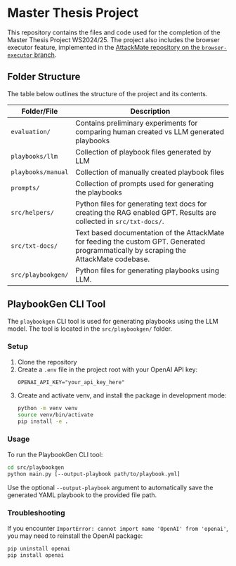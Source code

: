 # Master Thesis Project

This repository contains the files and code used for the completion of the Master Thesis Project WS2024/25.
The project also includes the browser executor feature, implemented in the [AttackMate repository on the `browser-executor` branch](https://github.com/annaerdi/attackmate/tree/browser-executor).


## Folder Structure

The table below outlines the structure of the project and its contents.

| Folder/File        | Description                                                                                                                            |
|--------------------|----------------------------------------------------------------------------------------------------------------------------------------|
| `evaluation/`      | Contains preliminary experiments for comparing human created vs LLM generated playbooks                                                |
| `playbooks/llm`    | Collection of playbook files generated by LLM                                                                                          |
| `playbooks/manual` | Collection of manually created playbook files                                                                                          |
| `prompts/`         | Collection of prompts used for generating the playbooks                                                                                |
| `src/helpers/`     | Python files for generating text docs for creating the RAG enabled GPT. Results are collected in `src/txt-docs/`.                      |
| `src/txt-docs/`    | Text based documentation of the AttackMate for feeding the custom GPT. Generated programmatically by scraping the AttackMate codebase. |
| `src/playbookgen/` | Python files for generating playbooks using LLM.                                                                                       |


## PlaybookGen CLI Tool

The `playbookgen` CLI tool is used for generating playbooks using the LLM model. The tool is located in the `src/playbookgen/` folder.

### Setup

1. Clone the repository
2. Create a `.env` file in the project root with your OpenAI API key:
   ```
   OPENAI_API_KEY="your_api_key_here"
   ```
3. Create and activate venv, and install the package in development mode:
   ```bash
   python -m venv venv
   source venv/bin/activate
   pip install -e .
   ```

### Usage

To run the PlaybookGen CLI tool:

```bash
cd src/playbookgen
python main.py [--output-playbook path/to/playbook.yml]
```
Use the optional `--output-playbook` argument to automatically save the
generated YAML playbook to the provided file path.

### Troubleshooting

If you encounter `ImportError: cannot import name 'OpenAI' from 'openai'`, you may need to reinstall the OpenAI package:

```bash
pip uninstall openai
pip install openai
```

